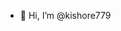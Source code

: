 - 👋 Hi, I’m @kishore779



<!---
kishore779/kishore779 is a ✨ special ✨ repository because its `README.md` (this file) appears on your GitHub profile.
You can click the Preview link to take a look at your changes.
--->
